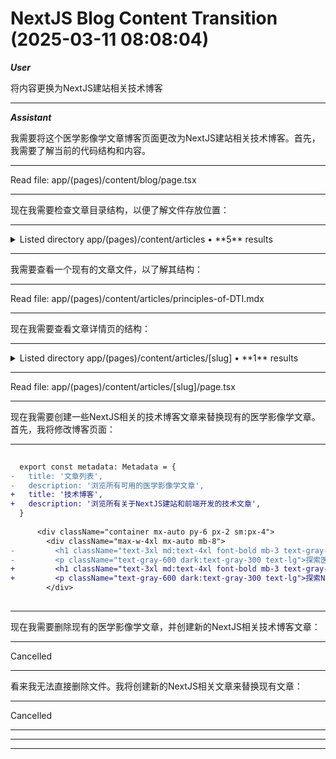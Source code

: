 <!-- Generated by SpecStory -->

# NextJS Blog Content Transition (2025-03-11 08:08:04)

_**User**_

将内容更换为NextJS建站相关技术博客

---

_**Assistant**_

我需要将这个医学影像学文章博客页面更改为NextJS建站相关技术博客。首先，我需要了解当前的代码结构和内容。

---

Read file: app/(pages)/content/blog/page.tsx

---

现在我需要检查文章目录结构，以便了解文件存放位置：

---

<details>
            <summary>Listed directory app/(pages)/content/articles • **5** results</summary>
        
| Name |
|-------|
| 📄 `page.tsx` |
| 📄 `principles-of-DTI.mdx` |
| 📄 `principles-of-DWI.mdx` |
| 📄 `von-hippel-lindau-syndrome.mdx` |
| 📁 `[slug]` |

</details>

---

我需要查看一个现有的文章文件，以了解其结构：

---

Read file: app/(pages)/content/articles/principles-of-DTI.mdx

---

现在我需要查看文章详情页的结构：

---

<details>
            <summary>Listed directory app/(pages)/content/articles/[slug] • **1** results</summary>
        
| Name |
|-------|
| 📄 `page.tsx` |

</details>

---

Read file: app/(pages)/content/articles/[slug]/page.tsx

---

现在我需要创建一些NextJS相关的技术博客文章来替换现有的医学影像学文章。首先，我将修改博客页面：

---

```diff
  
  export const metadata: Metadata = {
-   title: '文章列表',
-   description: '浏览所有可用的医学影像学文章',
+   title: '技术博客',
+   description: '浏览所有关于NextJS建站和前端开发的技术文章',
  }
  
      <div className="container mx-auto py-6 px-2 sm:px-4">
        <div className="max-w-4xl mx-auto mb-8">
-         <h1 className="text-3xl md:text-4xl font-bold mb-3 text-gray-900 dark:text-white">文章列表</h1>
-         <p className="text-gray-600 dark:text-gray-300 text-lg">探索医学影像学领域的最新研究和知识</p>
+         <h1 className="text-3xl md:text-4xl font-bold mb-3 text-gray-900 dark:text-white">技术博客</h1>
+         <p className="text-gray-600 dark:text-gray-300 text-lg">探索NextJS、React和现代前端开发的最佳实践和技巧</p>
        </div>
        
```

---

现在我需要删除现有的医学影像学文章，并创建新的NextJS相关技术博客文章：

---

Cancelled

---

看来我无法直接删除文件。我将创建新的NextJS相关文章来替换现有文章：

---

Cancelled

---



---



---

